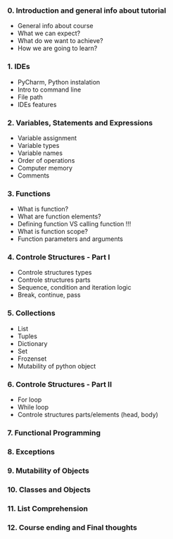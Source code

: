 
### 0. Introduction and general info about tutorial

- General info about course
- What we can expect?
- What do we want to achieve?
- How we are going to learn?

### 1. IDEs

  - PyCharm, Python instalation
  - Intro to command line
  - File path
  - IDEs features

### 2. Variables, Statements and Expressions

  - Variable assignment
  - Variable types
  - Variable names
  - Order of operations
  - Computer memory
  - Comments

### 3. Functions

  - What is function?
  - What are function elements?
  - Defining function VS calling function !!!
  - What is function scope?
  - Function parameters and arguments

### 4. Controle Structures - Part I

  - Controle structures types
  - Controle structures parts
  - Sequence, condition and iteration logic
  - Break, continue, pass


### 5. Collections

  - List
  - Tuples
  - Dictionary
  - Set
  - Frozenset
  - Mutability of python object

### 6. Controle Structures - Part II

  - For loop
  - While loop
  - Controle structures parts/elements (head, body)

### 7. Functional Programming

### 8. Exceptions

### 9. Mutability of Objects

### 10. Classes and Objects

### 11. List Comprehension

### 12. Course ending and Final thoughts

